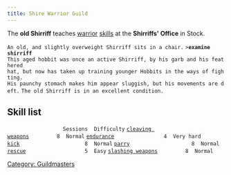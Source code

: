 ```yaml
---
title: Shire Warrior Guild
---
```


The **old Shirriff** teaches [warrior](warrior "wikilink")
[skills](skill "wikilink") at the **Shirriffs' Office** in Stock.

`An old, and slightly overweight Shirriff sits in a chair.`
`>`**`examine shirriff`**
`This aged hobbit was once an active Shirriff, by his garb and his feathered`
`hat, but now has taken up training younger Hobbits in the ways of fighting.`
`His paunchy stomach makes him appear sluggish, but his movements are deft.`
`The old Shirriff is in an excellent condition.`

## Skill list

`                  Sessions  Difficulty`
[`cleaving weapons`](cleaving_weapons "wikilink")`         8  Normal`
[`endurance`](endurance "wikilink")`                4  Very hard`
[`kick`](kick "wikilink")`                     8  Normal`
[`parry`](parry "wikilink")`                    8  Normal`
[`rescue`](rescue "wikilink")`                   5  Easy`
[`slashing weapons`](slashing_weapons "wikilink")`         8  Normal`

[Category: Guildmasters](Category:_Guildmasters "wikilink")